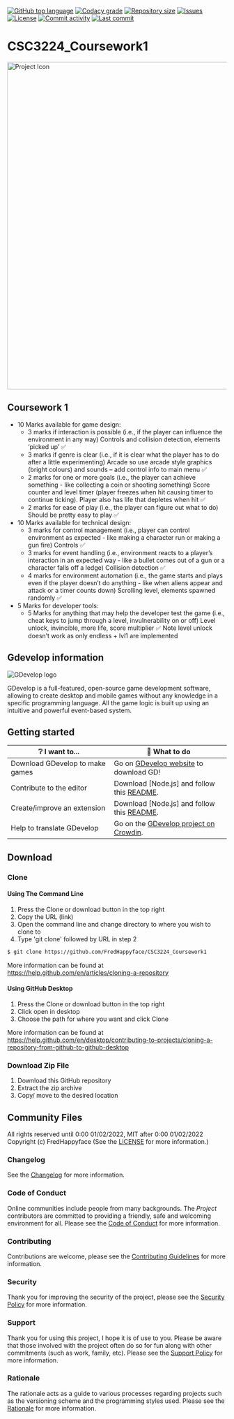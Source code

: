 [![GitHub top language](https://img.shields.io/github/languages/top/FredHappyface/CSC3224_Coursework1.svg?style=for-the-badge)](../../)
[![Codacy grade](https://img.shields.io/codacy/grade/[codacy-proj-id].svg?style=for-the-badge)](https://www.codacy.com/manual|gh/FredHappyface/CSC3224_Coursework1)
[![Repository size](https://img.shields.io/github/repo-size/FredHappyface/CSC3224_Coursework1.svg?style=for-the-badge)](../../)
[![Issues](https://img.shields.io/github/issues/FredHappyface/CSC3224_Coursework1.svg?style=for-the-badge)](../../issues)
[![License](https://img.shields.io/github/license/FredHappyface/CSC3224_Coursework1.svg?style=for-the-badge)](/LICENSE.md)
[![Commit activity](https://img.shields.io/github/commit-activity/m/FredHappyface/CSC3224_Coursework1.svg?style=for-the-badge)](../../commits/master)
[![Last commit](https://img.shields.io/github/last-commit/FredHappyface/CSC3224_Coursework1.svg?style=for-the-badge)](../../commits/master)

# CSC3224_Coursework1

<img src="readme-assets/icons/name.png" alt="Project Icon" width="750">

## Coursework 1
- 10 Marks available for game design:
  - 3 marks if interaction is possible (i.e., if the player can influence the environment in any way)
Controls and collision detection, elements ‘picked up’ ✅
  - 3 marks if genre is clear (i.e., if it is clear what the player has to do after a little experimenting)
Arcade so use arcade style graphics (bright colours) and sounds – add control info to main menu ✅
  - 2 marks for one or more goals (i.e., the player can achieve something - like collecting a coin or shooting something)
Score counter and level timer (player freezes when hit causing timer to continue ticking). Player also has life that depletes when hit ✅
  - 2 marks for ease of play (i.e., the player can figure out what to do)
Should be pretty easy to play ✅
- 10 Marks available for technical design:
  - 3 marks for control management (i.e., player can control environment as expected - like making a character run or making a gun fire)
Controls ✅
  - 3 marks for event handling (i.e., environment reacts to a player’s interaction in an expected way - like a bullet comes out of a gun or a character falls off a ledge)
Collision detection ✅
  - 4 marks for environment automation (i.e., the game starts and plays even if the player doesn’t do anything - like when aliens appear and attack or a timer counts down)
Scrolling level, elements spawned randomly ✅
- 5 Marks for developer tools:
  - 5 Marks for anything that may help the developer test the game (i.e., cheat keys to jump through a level, invulnerability on or off)
Level unlock, invincible, more life, score multiplier ✅ Note level unlock doesn’t work as only endless + lvl1 are implemented


## Gdevelop information

![GDevelop logo](https://raw.githubusercontent.com/4ian/GDevelop/master/Core/docs/images/gdlogo.png "GDevelop logo")

GDevelop is a full-featured, open-source game development software, allowing to create desktop and mobile games without any knowledge in a specific programming language. All the game logic is built up using an intuitive and powerful event-based system.

## Getting started

| ❔ I want to...                 | 🚀 What to do                                                                  |
| ------------------------------- | ------------------------------------------------------------------------------ |
| Download GDevelop to make games | Go on [GDevelop website](https://gdevelop-app.com) to download GD!             |
| Contribute to the editor        | Download [Node.js] and follow this [README](newIDE/README.md).                 |
| Create/improve an extension     | Download [Node.js] and follow this [README](newIDE/README-extensions.md).      |
| Help to translate GDevelop      | Go on the [GDevelop project on Crowdin](https://crowdin.com/project/gdevelop). |

## Download
### Clone
#### Using The Command Line
1. Press the Clone or download button in the top right
2. Copy the URL (link)
3. Open the command line and change directory to where you wish to
clone to
4. Type 'git clone' followed by URL in step 2
```bash
$ git clone https://github.com/FredHappyface/CSC3224_Coursework1
```

More information can be found at
<https://help.github.com/en/articles/cloning-a-repository>

#### Using GitHub Desktop
1. Press the Clone or download button in the top right
2. Click open in desktop
3. Choose the path for where you want and click Clone

More information can be found at
<https://help.github.com/en/desktop/contributing-to-projects/cloning-a-repository-from-github-to-github-desktop>

### Download Zip File

1. Download this GitHub repository
2. Extract the zip archive
3. Copy/ move to the desired location


## Community Files
All rights reserved until 0:00 01/02/2022, MIT after 0:00 01/02/2022
Copyright (c) FredHappyface
(See the [LICENSE](/LICENSE.md) for more information.)


### Changelog
See the [Changelog](/CHANGELOG.md) for more information.

### Code of Conduct
Online communities include people from many backgrounds. The *Project*
contributors are committed to providing a friendly, safe and welcoming
environment for all. Please see the
[Code of Conduct](https://github.com/FredHappyface/.github/blob/master/CODE_OF_CONDUCT.md)
 for more information.

### Contributing
Contributions are welcome, please see the
[Contributing Guidelines](https://github.com/FredHappyface/.github/blob/master/CONTRIBUTING.md)
for more information.

### Security
Thank you for improving the security of the project, please see the
[Security Policy](https://github.com/FredHappyface/.github/blob/master/SECURITY.md)
for more information.

### Support
Thank you for using this project, I hope it is of use to you. Please be aware that
those involved with the project often do so for fun along with other commitments
(such as work, family, etc). Please see the
[Support Policy](https://github.com/FredHappyface/.github/blob/master/SUPPORT.md)
for more information.

### Rationale
The rationale acts as a guide to various processes regarding projects such as
the versioning scheme and the programming styles used. Please see the
[Rationale](https://github.com/FredHappyface/.github/blob/master/RATIONALE.md)
for more information.
